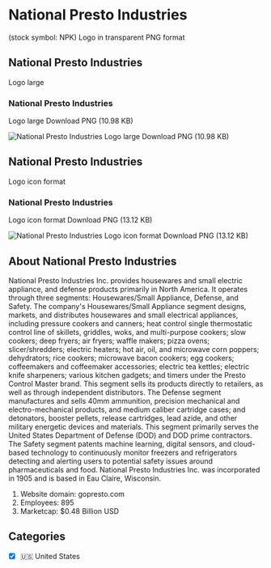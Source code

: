 # National Presto Industries
 (stock symbol: NPK) Logo in transparent PNG format

## National Presto Industries
 Logo large

### National Presto Industries
 Logo large Download PNG (10.98 KB)

![National Presto Industries
 Logo large Download PNG (10.98 KB)](/img/orig/NPK_BIG-3ead357a.png)

## National Presto Industries
 Logo icon format

### National Presto Industries
 Logo icon format Download PNG (13.12 KB)

![National Presto Industries
 Logo icon format Download PNG (13.12 KB)](/img/orig/NPK-a59ad05f.png)

## About National Presto Industries


National Presto Industries Inc. provides housewares and small electric appliance, and defense products primarily in North America. It operates through three segments: Housewares/Small Appliance, Defense, and Safety. The company's Housewares/Small Appliance segment designs, markets, and distributes housewares and small electrical appliances, including pressure cookers and canners; heat control single thermostatic control line of skillets, griddles, woks, and multi-purpose cookers; slow cookers; deep fryers; air fryers; waffle makers; pizza ovens; slicer/shredders; electric heaters; hot air, oil, and microwave corn poppers; dehydrators; rice cookers; microwave bacon cookers; egg cookers; coffeemakers and coffeemaker accessories; electric tea kettles; electric knife sharpeners; various kitchen gadgets; and timers under the Presto Control Master brand. This segment sells its products directly to retailers, as well as through independent distributors. The Defense segment manufactures and sells 40mm ammunition, precision mechanical and electro-mechanical products, and medium caliber cartridge cases; and detonators, booster pellets, release cartridges, lead azide, and other military energetic devices and materials. This segment primarily serves the United States Department of Defense (DOD) and DOD prime contractors. The Safety segment patents machine learning, digital sensors, and cloud-based technology to continuously monitor freezers and refrigerators detecting and alerting users to potential safety issues around pharmaceuticals and food. National Presto Industries Inc. was incorporated in 1905 and is based in Eau Claire, Wisconsin.

1. Website domain: gopresto.com
2. Employees: 895
3. Marketcap: $0.48 Billion USD


## Categories
- [x] 🇺🇸 United States
